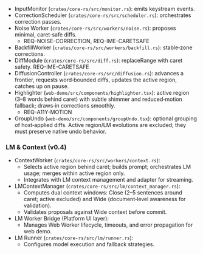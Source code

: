 <!--══════════════════════════════════════════════════
  ╔══════════════════════════════════════════════════════╗
  ║  ░  C 3   —   C O M P O N E N T S  ░░░░░░░░░░░░░░░░░  ║
  ║                                                      ║
  ║                                                      ║
  ║                                                      ║
  ║                                                      ║
  ║           ╌╌  P L A C E H O L D E R  ╌╌              ║
  ║                                                      ║
  ║                                                      ║
  ║                                                      ║
  ║                                                      ║
  ╚══════════════════════════════════════════════════════╝
    • WHAT ▸ Key components with responsibilities
    • WHY  ▸ Map PRD REQs to code units
    • HOW  ▸ Keep short; link files
-->

- InputMonitor (`crates/core-rs/src/monitor.rs`): emits keystream events.
- CorrectionScheduler (`crates/core-rs/src/scheduler.rs`): orchestrates correction passes.
- Noise Worker (`crates/core-rs/src/workers/noise.rs`): proposes minimal, caret‑safe diffs.
  - REQ-NOISE-CORRECTION, REQ-IME-CARETSAFE
- BackfillWorker (`crates/core-rs/src/workers/backfill.rs`): stable‑zone corrections.
- DiffModule (`crates/core-rs/src/diff.rs`): replaceRange with caret safety. REQ-IME-CARETSAFE
- DiffusionController (`crates/core-rs/src/diffusion.rs`): advances a frontier, requests word‑bounded diffs, updates the active region, catches up on pause.
- Highlighter (`web-demo/src/components/highlighter.tsx`): active region (3–8 words behind caret) with subtle shimmer and reduced‑motion fallback; draws‑in corrections smoothly.
  - REQ-A11Y-MOTION
- GroupUndo (`web-demo/src/components/groupUndo.tsx`): optional grouping of host‑applied diffs. Active region/LM evolutions are excluded; they must preserve native undo behavior.

### LM & Context (v0.4)

- ContextWorker (`crates/core-rs/src/workers/context.rs`):
  - Selects active region behind caret; builds prompt; orchestrates LM usage; merges within active region only.
  - Integrates with LM context management and adapter for streaming.
- LMContextManager (`crates/core-rs/src/lm/context_manager.rs`):
  - Computes dual context windows: Close (2–5 sentences around caret; active excluded) and Wide (document‑level awareness for validation).
  - Validates proposals against Wide context before commit.
- LM Worker Bridge (Platform UI layer):
  - Manages Web Worker lifecycle, timeouts, and error propagation for web demo.
- LM Runner (`crates/core-rs/src/lm/runner.rs`):
  - Configures model execution and fallback strategies.
